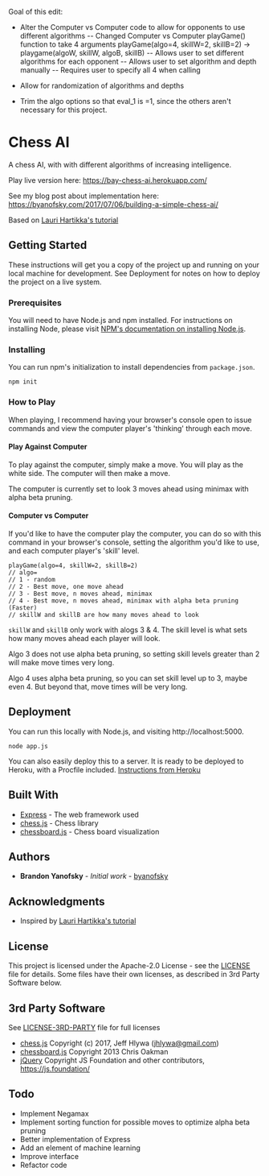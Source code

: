 Goal of this edit: 

- Alter the Computer vs Computer code to allow for opponents to use different algorithms
  -- Changed Computer vs Computer playGame() function to take 4 arguments
     playGame(algo=4, skillW=2, skillB=2) -> playgame(algoW, skillW, algoB, skillB)
  -- Allows user to set different algorithms for each opponent
  -- Allows user to set algorithm and depth manually
  -- Requires user to specify all 4 when calling
  
- Allow for randomization of algorithms and depths

- Trim the algo options so that eval_1 is =1, since the others aren't necessary for this project.


# Chess AI
A chess AI, with with different algorithms of increasing intelligence.

Play live version here: https://bay-chess-ai.herokuapp.com/

See my blog post about implementation here: https://byanofsky.com/2017/07/06/building-a-simple-chess-ai/

Based on [Lauri Hartikka's tutorial](https://medium.freecodecamp.org/simple-chess-ai-step-by-step-1d55a9266977)

## Getting Started

These instructions will get you a copy of the project up and running on your local machine for development. See Deployment for notes on how to deploy the project on a live system.

### Prerequisites

You will need to have Node.js and npm installed. For instructions on installing Node, please visit [NPM's documentation on installing Node.js](https://docs.npmjs.com/getting-started/installing-node).

### Installing

You can run npm's initialization to install dependencies from `package.json`.

```
npm init
```

### How to Play

When playing, I recommend having your browser's console open to issue commands and view the computer player's 'thinking' through each move.

#### Play Against Computer

To play against the computer, simply make a move. You will play as the white side. The computer will then make a move.

The computer is currently set to look 3 moves ahead using minimax with alpha beta pruning.

#### Computer vs Computer

If you'd like to have the computer play the computer, you can do so with this command in your browser's console, setting the algorithm you'd like to use, and each computer player's 'skill' level.

```
playGame(algo=4, skillW=2, skillB=2)
// algo=
// 1 - random
// 2 - Best move, one move ahead
// 3 - Best move, n moves ahead, minimax
// 4 - Best move, n moves ahead, minimax with alpha beta pruning (Faster)
// skillW and skillB are how many moves ahead to look
```

`skillW` and `skillB` only work with alogs 3 & 4. The skill level is what sets how many moves ahead each player will look.

Algo 3 does not use alpha beta pruning, so setting skill levels greater than 2 will make move times very long.

Algo 4 uses alpha beta pruning, so you can set skill level up to 3, maybe even 4. But beyond that, move times will be very long.

## Deployment

You can run this locally with Node.js, and visiting http://localhost:5000.

```
node app.js
```

You can also easily deploy this to a server. It is ready to be deployed to Heroku, with a Procfile included. [Instructions from Heroku](https://devcenter.heroku.com/articles/deploying-nodejs)


## Built With

* [Express](https://expressjs.com) - The web framework used
* [chess.js](https://github.com/jhlywa/chess.js) - Chess library
* [chessboard.js](https://github.com/oakmac/chessboardjs) - Chess board visualization

## Authors

* **Brandon Yanofsky** - *Initial work* - [byanofsky](https://github.com/byanofsky)

## Acknowledgments

* Inspired by [Lauri Hartikka's tutorial](https://medium.freecodecamp.org/simple-chess-ai-step-by-step-1d55a9266977)

## License

This project is licensed under the Apache-2.0 License - see the [LICENSE](LICENSE) file for details. Some files have their own licenses, as described in 3rd Party Software below.

## 3rd Party Software

See [LICENSE-3RD-PARTY](LICENSE-3RD-PARTY) file for full licenses

* [chess.js](https://github.com/jhlywa/chess.js)
Copyright (c) 2017, Jeff Hlywa (jhlywa@gmail.com)
* [chessboard.js](https://github.com/oakmac/chessboardjs)
Copyright 2013 Chris Oakman
* [jQuery](https://github.com/jquery/jquery) Copyright JS Foundation and other contributors, https://js.foundation/

## Todo

* Implement Negamax
* Implement sorting function for possible moves to optimize alpha beta pruning
* Better implementation of Express
* Add an element of machine learning
* Improve interface
* Refactor code
